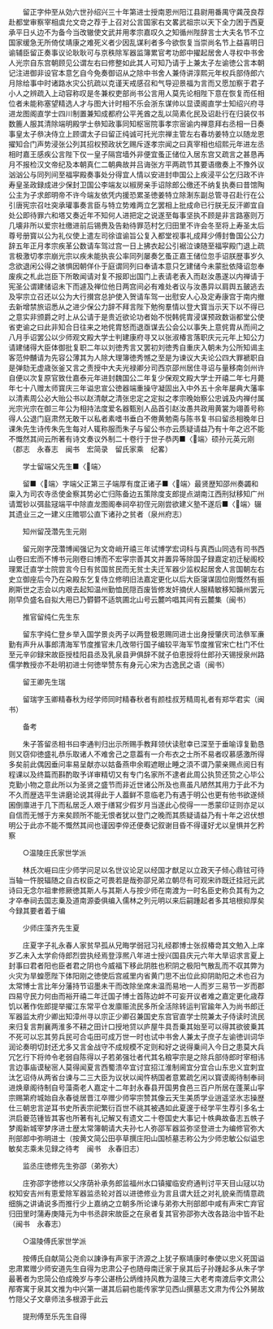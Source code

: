 <!-- { "loadSidebar": true } -->
　　留正字仲至从効六世孙绍兴三十年第进士授南恩州阳江县尉用番禺守龚茂良荐赴都堂审察宰相虞允文竒之荐于上召对公言国家右文畧武祖宗以天下全力困于西夏承平日乆边不为备今当改辙使文武并用孝宗嘉叹久之知循州陛辞言士大夫名节不立国家缓急无所倚仗靖康之难死义者少因乱谋利者多今欲恢复当崇尚名节上益喜明日谕辅臣留正奏事议论耿耿可与京秩除军器监簿累官考功郎中擢起居舍人寻权中书舍人光宗自东宫朝顾见公谓左右曰修整如此其人可知乃请于上兼太子左谕徳公言本朝记注进御非设官本意乞自今免奏御诏从之除中书舍人兼侍讲淳熙元年权兵部侍郎六月除给事中时诸路水灾公抗疏以克谨天戒感召和气导迎景福为言而又愿加察于君子小人之辨疏入上动容称叹是冬兼权吏部尚书公言用人莫先论相陛下意在恢复而任相位者未能称塞望精选人才与图大计时相不乐会浙东谋帅以显谟阁直学士知绍兴府寻进龙图阁直学士四川制置兼知成都府公平羌酋之乱以简素化民及诏赴行在归装仅书数簏人服其清除端明殿学士叅知政事同知枢宻院事孝宗宻谕内禅意拜右丞相一日奏事皇太子叅决侍立上顾谓太子曰留正纯诚可托光宗禅主管左右春坊姜特立以随龙恩擢知合门声势浸张公列其招权预政状乞赐斥逐孝宗闻之曰真宰相也绍熙元年进左丞相时嘉王感疾公言陛下仅一皇子隔宫墙外非便宜蚤正储位入居东宫又疏言之甚恳再月不报检汉文帝纪及本朝真仁二朝典故并吕诲张方平两疏节其要语缴奏上不豫外议汹汹公与同列间至福寜殿奏事处分得宜人情以安进封申国公上疾浸平公乞归政不许寿皇圣政録成进少保封卫国公李端友以椒房亲手诏除郎公缴还不纳复执奏曰昔馆陶公主为子求郎明帝不许今端友依凭内援恐累圣徳姜特立除淛东副总管寻召赴行在公引唐宪宗召吐突承瓘事奏言臣与特立势难两立乞罢相上批成命已行朕无反汗卿宜自处公即待罪六和塔又奏近年不知何人进把定之说遂至每事坚执不顾是非言路塞则万几壊非所以爱宗社缴进前后锡赉及告勑待罪范村乞归田里不许会冬至将上寿圣太后尊号册寳以公为礼仪使上遣左司徐谊谕旨公复入都堂视事礼成拜少傅封鲁国公公力辞五年正月孝宗疾革公数请车驾过宫一日上拂衣起公引裾泣谏随至福寜殿门退上疏言极激切孝宗崩光宗以疾未能执丧公率同列屡奏乞蚤正嘉王储位忽手诏朕歴事岁久念欲退闲公得之骇惧因朝佯仆于庭谓同列曰奉请本意只乞建储今未蒙批依降诏忽奉废疾之札此岂臣下所敢闻请对复不报即出国门上表请老表入而赵汝愚遂以内禅请于宪圣公谓建储诏未下而遽及禅位他日两宫间必有难处者议与汝愚异以肩舆五皷逃去及寜宗立召还以公为大行攅宫总护使入贺请车驾一出慰安人心及定寿康宫于南内撤去新增禁旅诏悉从之进少保公力辞不拜言陛下勉徇羣情以登大寳当示天下以不得已之意实非颁爵之时上从公请于是贵近欲论功者始不悦韩侂胄浸谋预政数诣都堂公使省吏谕之曰此非知合日往来之地侂胄怒而退亟谋去公会公以事失上意侂胄从而间之八月手诏罢公以少师观文殿大学士判建康府寻又以张淑椿言落职庆元元年上知公力请建储得大臣体御批复职二年以刘徳秀言又罢初刘徳秀自重庆入朝未为公所知谒主客范仲黼请为先容公薄其为人除大理簿徳秀憾之至是为谏议大夫论公四大罪褫职自是弹劾无虚歳张釜又言之责授中大夫光禄卿分司西京邵州居住寻诏与量移南剑州许自便以次复原官致仕嘉泰元年进封魏国公二年复少保观文殿大学士开禧二年七月薨年七十八赠太师寳庆三年谥忠宣公徳器端重操守凝固出入中外五十余年屡典大藩率以清素周公必大贻公书以赵清献之清张忠定之定拟之孝宗晚始察公忠诚及内禅付属光宗光宗在御三年公为相持法度爱名器甄别人品首引赵汝愚共政用黄裳为翊善号称得人公退门庭肃然无敢干以私者素嗜书垂白不倦黄勉斋与陈书复书曰留丞相晚年日课朱先生诗传朱先生每对人辄称服而朱子与留公书亦云质疑请益乃有十年之迟不能不慨然其间云所著有诗文奏议外制二十卷行于世子恭丙■〈端〉硕孙元英元刚（郡志　永春志　闽书　宏简录　留氏家乘　纪畧）

　　学士留端父先生■〈端〉

　　留■〈端〉字端父正第三子端厚有度正诸子■〈端〉最贤歴知邵州奏蠲和粜入为司农寺丞使金察其势必亡归陈备边五策除度支郎提点湖南江西刑狱移知广州请鬻钞以弭盐冦端平中除直龙图阁奉祠卒初侄元刚尝欲建义塾不遂后■〈端〉辍其遗业三之一建义庄赡鄂公直下诸孙之贫者（泉州府志）

　　知州留茂濳先生元刚

　　留元刚字茂濳博闻强记为文竒峭开禧三年试博学宏词科与真西山同选有司书西山卷曰宏而不博书元刚卷曰博而不宏寜宗善其文并置异等除国子録嘉定初迁秘阁校理累迁直学士院尝言今日有贫国贫民而无贫士夫迁军器少监权起居舍人言国朝左右史立御座后今乃在朶殿东乞复侍立修明旧法嘉定更化以后大臣寖谋固位刚慨然有振刷斯世之志会以内艰去起知温州勤恤民隠百废皆修发奸摘伏人服精敏移知贑州罢元刚早负盛名自拟大用已乃欎欎不适筑圃北山号云麓吟唱其间有云麓集（闽书）

　　推官留纯仁先生东

　　留东字纯仁登乡举入国学景炎丙子以两登极恩赐同进士出身授肇庆司法叅军亷勤有声升从事郎清海军节度推官未几改带行国子编较平海军节度推官宋亡杜门不仕至元辛卯録宋故臣授桂阳县丞及乳泉县尹俱辞不就子伯恵授将仕郎孙天锡授泉州路儒学教授亦不赴明初进士何徳举赞东有身元心宋为古逸民之语（闽书）

　　留王卿先生瑞

　　留瑞字玉卿精春秋为经学师同时精春秋者有颜桂叔芳精周礼者有郑华君实（闽书）

　　备考

　　朱子答留丞相书曰李通判归出示所赐手教拜领伏读慰幸已深至于垂喻谆复勤恳则又窃仰徳盛礼恭乐取诸人不难舍己之意葢有一介布衣之士所不易者叹慕感激所得多矣前此偶因垂问率易呈献亦以姑备燕申余暇遮眼止睡之湏不谓乃蒙亲赐点阅日有程课以及终篇而斟酌取予详审精切又有专门名家所不逮者此周公执贽还贽之心毕公克勤小物之意此所以为圣贤之盛节而非近世诸公所及也熹虽凡陋然其用力于此不为不久而歴选平生讲磨论说其得此于人葢鲜不意临老乃有遇于明公也更有他书欲遂倾囷倒廪进于几下而私居乏人艰于缮冩少假岁月当遂此心傥得一一悉蒙印证则亦足以自信而无憾于方来矣顾所不能无恨者犹以登门之晚而其质疑请益乃有十年之迟伏想明公于此亦不能不慨然其间也谨因李倅还便奏记叙谢目昏不得谨好尤以皇惧并乞矜察

　　○温陵庄氏家世学派

　　林氏次崕曰庄少师学问足以名世议论足以经国才猷足以立政天子倾心鼎铉可待当轴一忤脱辐随之自古权臣之可畏若是哉弥邵兄弟立朝尽有可观宋祚既迁挂冠元武诗曰无念尔祖聿修厥徳其斯人与其斯人与按少师在南渡为一时名臣史称负其有为之才卒奉祠去国志乗及道南源委俱编入儒林之列元明以来后嗣踵起者多其培根抑厚矣今録其要者着于编

　　少师庄藻齐先生夏

　　庄夏字子礼永春人家贫早孤从兄晦学弱冠习礼经郡博士张叔椿竒其文勉入上庠岁乙未入太学俞侍郎烈尝执经焉登淳熈八年进士授兴国县庆元六年大旱诏求言夏上封事曰君者阳也臣者君之阴也今威福下移此阴胜也积阴之极阳气散乱而不収其弊为火灾为旱蝗愿陛下体阳刚之徳使后宫戚里内省黄门思不出位此抑阴助阳之术也召为太常博士言比年分藩持节诏墨未干而改除坐席未温而易地一人而岁三易节一岁而郡四易守民力何由而裕开禧二年迁国子博士首陈边衅不可妄开议者难之嘉定更化歳荐饥以著作佐郎提举擢江东常平仓发廪赈流民多所全活除转运判官踰年入为尚书郎迁军器监太府少卿出知漳州寻以宗正少卿召兼国史东宫官直学士院兼太子侍读时流民来归复言荆襄两淮多不耕之田计口授地贷以庐屋牛具吾乗其始至可以得其欲彼乗其不死可以忘其劳兵民可合屯田可成万世一时也试中书舍人兼太子庶子左谕徳训词华润论奏明切封还尤多又言金战守不成规模不定则和好之说得乗间入今日之患莫大兵冗乞行下将帅令老弱自陈得以子若弟强壮者代其名粮寜宗是之除兵部侍郎时宰相讳言边事庙谟秘宻人莫得闻夏言西蜀溃卒宜讨宜招江淮制阃宜分宜合山东忠义宜刺宜汰乞诏侍从两省台谏与二三大臣为议状以闻忤柄国者意累疏乞闲以寳谟阁待制奉祠进焕章阁待制自号藻斋老人嘉定十二年封永春县开国男食邑三百户所居在蓬莱山寜宗赐第府城始自永春徙居晋江卒赠少师寜宗赞其像云天生美质学业逍遥坚氷志操歴仕三朝忠言逆耳书史所表宗祀繁衍百世不祧其被遇如此夏邃于经学平生荐引多名士洪启夔范锺皆其客也所著有礼记解又有遗文二十卷国史大事记十帙典故备志五帙子梦阁新城宰梦序进士歴太常簿朝请大夫孙七人弥邵军器监弥坚登进士为编修官弥大刑部郎中弥明进士（按黄文简公田亭草撰庄阳山国桢墓志称公为少师忠敏公似谥忠敏矣志乘未见録之待考　闽书　永春旧志）

　　监丞庄徳修先生弥邵（弟弥大）

　　庄弥邵字徳修以父序荫补承务郎监福州水口镇擢临安府通判讨平天目山冦以功权知安吉州有恵爱除军器监丞轮对首以进徳修业为言且谓大廷之对礼貌亲而情意疏细旃之讲诵说多而推行少上嘉纳之立朝多所论谏与弟弥大刑部郎中咸有声宋亡弃官归田里时蒲寿庚降元为中书丞辟宋故臣之在泉者复其官弥邵弥大改各路治中皆不赴（闽书　永春志）

　　○温陵傅氏家世学派

　　按傅氏自献简公尧俞以諌诤有声家于济源之上犹子察靖康时奉使以忠义死国谥忠肃累赠少师安道先生自得为忠肃公子也随母南迁家于泉其后子孙踵起多从朱子学最著者为忠简公伯成晚岁与李公谌杨公炳维持风教为温陵三大老考南渡后李文肃公邴寄寓于泉其文推为中兴第一谌其后嗣也能传家学见西山撰墓志文肃为传公外舅故竹隠父子文章师法多根源于此云

　　提刑傅至乐先生自得

